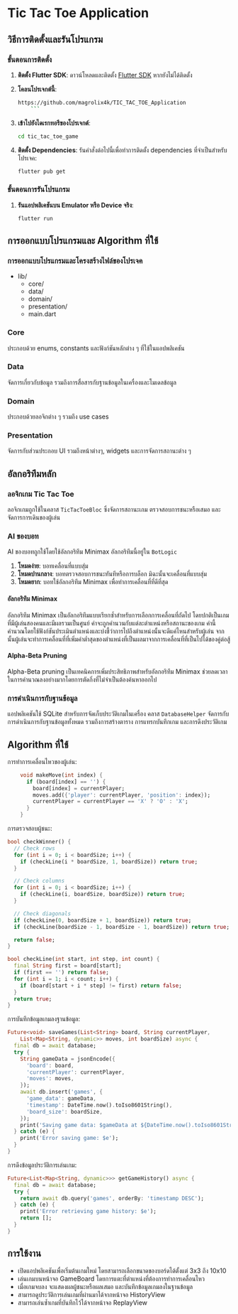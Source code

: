 # Tic Tac Toe Application

## วิธีการติดตั้งและรันโปรแกรม

### ขั้นตอนการติดตั้ง

1. **ติดตั้ง Flutter SDK**:
    ดาวน์โหลดและติดตั้ง [Flutter SDK](https://flutter.dev/docs/get-started/install) หากยังไม่ได้ติดตั้ง

2. **โคลนโปรเจกต์นี้**:
    ```bash
    https://github.com/magrolix4k/TIC_TAC_TOE_Application
        ```

3. **เข้าไปยังไดเรกทอรีของโปรเจกต์**:
    ```bash
    cd tic_tac_toe_game
    ```

4. **ติดตั้ง Dependencies**:
    รันคำสั่งต่อไปนี้เพื่อทำการติดตั้ง dependencies ที่จำเป็นสำหรับโปรเจค:
    ```bash
    flutter pub get
    ```

### ขั้นตอนการรันโปรแกรม

1. **รันแอปพลิเคชันบน Emulator หรือ Device จริง**:
    ```bash
    flutter run
    ```

## การออกแบบโปรแกรมและ Algorithm ที่ใช้

### การออกแบบโปรแกรมและโครงสร้างไฟล์ของโปรเจค

  * lib/
    * core/
    * data/
    * domain/
    * presentation/
    * main.dart

### Core
  ประกอบด้วย enums, constants และฟังก์ชันหลักต่าง ๆ ที่ใช้ในแอปพลิเคชัน

### Data
  จัดการเกี่ยวกับข้อมูล รวมถึงการสื่อสารกับฐานข้อมูลในเครื่องและโมเดลข้อมูล

### Domain
  ประกอบด้วยลอจิกต่าง ๆ รวมถึง use cases

### Presentation
  จัดการกับส่วนประกอบ UI รวมถึงหน้าต่างๆ, widgets และการจัดการสถานะต่าง ๆ


## อัลกอริทึมหลัก

### ลอจิกเกม Tic Tac Toe
  ลอจิกเกมถูกใช้ในคลาส `TicTacToeBloc` ซึ่งจัดการสถานะเกม ตรวจสอบการชนะหรือเสมอ และจัดการการเดินของผู้เล่น

### AI ของบอท
  AI ของบอทถูกใช้โดยใช้อัลกอริทึม Minimax อัลกอริทึมนี้อยู่ใน `BotLogic`

1. **โหมดง่าย**: บอทเคลื่อนที่แบบสุ่ม
2. **โหมดปานกลาง**: บอทตรวจสอบการชนะทันทีหรือการบล็อก มิฉะนั้นจะเคลื่อนที่แบบสุ่ม
3. **โหมดยาก**: บอทใช้อัลกอริทึม Minimax เพื่อทำการเคลื่อนที่ที่ดีที่สุด

#### อัลกอริทึม Minimax
  อัลกอริทึม Minimax เป็นอัลกอริทึมแบบเรียกซ้ำสำหรับการเลือกการเคลื่อนที่ถัดไป โดยปกติเป็นเกมที่มีผู้เล่นสองคนและมีผลรวมเป็นศูนย์ ค่าจะถูกคำนวนกับแต่ละตำแหน่งหรือสถานะของเกม ค่านี้คำนวณโดยใช้ฟังก์ชันประเมินตำแหน่งและบ่งชี้ว่าการไปถึงตำแหน่งนั้นจะดีแค่ไหนสำหรับผู้เล่น จากนั้นผู้เล่นจะทำการเคลื่อนที่ที่เพิ่มค่าต่ำสุดของตำแหน่งที่เป็นผลมาจากการเคลื่อนที่ที่เป็นไปได้ของคู่ต่อสู้

#### Alpha-Beta Pruning
  Alpha-Beta pruning เป็นเทคนิคการเพิ่มประสิทธิภาพสำหรับอัลกอริทึม Minimax ช่วยลดเวลาในการคำนวณลงอย่างมากโดยการตัดกิ่งที่ไม่จำเป็นต้องค้นหาออกไป

### การดำเนินการกับฐานข้อมูล
  แอปพลิเคชันใช้ SQLite สำหรับการจัดเก็บประวัติเกมในเครื่อง คลาส `DatabaseHelper` จัดการกับการดำเนินการกับฐานข้อมูลทั้งหมด รวมถึงการสร้างตาราง การแทรกบันทึกเกม และการดึงประวัติเกม

## Algorithm ที่ใช้
  การทำการเคลื่อนไหวของผู้เล่น:
```dart
    void makeMove(int index) {
      if (board[index] == '') {
        board[index] = currentPlayer;
        moves.add({'player': currentPlayer, 'position': index});
        currentPlayer = currentPlayer == 'X' ? 'O' : 'X';
      }
    }
```
  การตรวจสอบผู้ชนะ:
```dart
bool checkWinner() {
  // Check rows
  for (int i = 0; i < boardSize; i++) {
    if (checkLine(i * boardSize, 1, boardSize)) return true;
  }

  // Check columns
  for (int i = 0; i < boardSize; i++) {
    if (checkLine(i, boardSize, boardSize)) return true;
  }

  // Check diagonals
  if (checkLine(0, boardSize + 1, boardSize)) return true;
  if (checkLine(boardSize - 1, boardSize - 1, boardSize)) return true;

  return false;
}

bool checkLine(int start, int step, int count) {
  final String first = board[start];
  if (first == '') return false;
  for (int i = 1; i < count; i++) {
    if (board[start + i * step] != first) return false;
  }
  return true;
}
```
  การบันทึกข้อมูลเกมลงฐานข้อมูล:
```dart
Future<void> saveGames(List<String> board, String currentPlayer,
    List<Map<String, dynamic>> moves, int boardSize) async {
  final db = await database;
  try {
    String gameData = jsonEncode({
      'board': board,
      'currentPlayer': currentPlayer,
      'moves': moves,
    });
    await db.insert('games', {
      'game_data': gameData,
      'timestamp': DateTime.now().toIso8601String(),
      'board_size': boardSize,
    });
    print('Saving game data: $gameData at ${DateTime.now().toIso8601String()}, Board size: $boardSize');
  } catch (e) {
    print('Error saving game: $e');
  }
}
```
  การดึงข้อมูลประวัติการเล่นเกม:
```dart
Future<List<Map<String, dynamic>>> getGameHistory() async {
  final db = await database;
  try {
    return await db.query('games', orderBy: 'timestamp DESC');
  } catch (e) {
    print('Error retrieving game history: $e');
    return [];
  }
}
```

## การใช้งาน
* เปิดแอปพลิเคชันเพื่อเริ่มต้นเกมใหม่ โดยสามารถเลือกขนาดของบอร์ดได้ตั้งแต่ 3x3 ถึง 10x10
* เล่นเกมบนหน้าจอ GameBoard โดยการแตะที่ตำแหน่งที่ต้องการทำการเคลื่อนไหว
* เมื่อเกมจบลง จะแสดงผลผู้ชนะหรือผลเสมอ และบันทึกข้อมูลเกมลงในฐานข้อมูล
* สามารถดูประวัติการเล่นเกมที่ผ่านมาได้จากหน้าจอ HistoryView
* สามารถเล่นซ้ำเกมที่บันทึกไว้ได้จากหน้าจอ ReplayView
